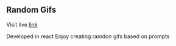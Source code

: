 ## Random Gifs

<p>Visit live <a href='https://manish03singh.github.io/RandomGIF/'>link</a></p>

Developed in react
Enjoy creating ramdon gifs based on prompts